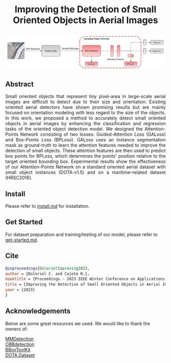 # <p align="center"> Improving the Detection of Small Oriented Objects in Aerial Images </p>

<p align="center">
  <img 
    src="https://github.com/chandlerbing65nm/APDetection/blob/main/docs/attentionpoints-arch.jpg?raw=true"
  >
</p>

## Abstract

<p align="justify"> Small oriented objects that represent tiny pixel-area in large-scale aerial images are difficult to detect due to their size and orientation. Existing oriented aerial detectors have shown promising results but are mainly focused on orientation modeling with less regard to the size of the objects. In this work, we proposed a method to accurately detect small oriented objects in aerial images by enhancing the classification and regression tasks of the oriented object detection model. We designed the Attention-Points Network consisting of two losses: Guided-Attention Loss (GALoss) and Box-Points Loss (BPLoss). GALoss uses an instance segmentation mask as ground-truth to learn the attention features needed to improve the detection of small objects. These attention features are then used to predict box points for BPLoss, which determines the points' position relative to the target oriented bounding box. Experimental results show the effectiveness of our Attention-Points Network on a standard oriented aerial dataset with small object instances (DOTA-v1.5) and on a maritime-related dataset (HRSC2016). </p>

## Install

Please refer to [install.md](docs/install.md) for installation.


## Get Started

For dataset preparation and training/testing of our model, please refer to [get-started.md](docs/get-started.md).

## Cite
```bibtex
@inproceedings{DolorielImproving2023,
author = {Doloriel C. and Cajote R.},
booktitle = {Proceedings - 2023 IEEE Winter Conference on Applications of Computer Vision Workshops, WACV 2023 Workshops},
title = {Improving the Detection of Small Oriented Objects in Aerial Images},
year = {2023}
}
```
## Acknowledgements

Below are some great resources we used. We would like to thank the owners of:

[MMDetection](https://github.com/open-mmlab/mmdetection) \
[OBBdetection](https://github.com/jbwang1997/OBBDetection) \
[BBoxToolKit](https://github.com/jbwang1997/BboxToolkit) \
[DOTA Dataset](https://captain-whu.github.io/DOTA/) 

